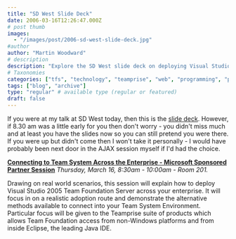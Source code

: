 ```yaml
---
title: "SD West Slide Deck"
date: 2006-03-16T12:26:47.000Z
# post thumb
images:
  - "/images/post/2006-sd-west-slide-deck.jpg"
#author
author: "Martin Woodward"
# description
description: "Explore the SD West slide deck on deploying Visual Studio Team Foundation Server across your enterprise and connecting diverse platforms."
# Taxonomies
categories: ["tfs", "technology", "teamprise", "web", "programming", "personal"]
tags: ["blog", "archive"]
type: "regular" # available type (regular or featured)
draft: false
---
```

If you were at my talk at SD West today, then this is the [slide deck](http://www.woodwardweb.com/teamprise/SDWest_Connecting_to_Team_System_Across_the_Enterprise.pdf).  However, if 8.30 am was a little early for you then don't worry - you didn't miss much and at least you have the slides now so you can still pretend you were there.  If you were up but didn't come then I won't take it personally - I would have probably been next door in the AJAX session myself if I'd had the choice.

**[Connecting to Team System Across the Enterprise - Microsoft Sponsored Partner Session](http://www.woodwardweb.com/teamprise/SDWest_Connecting_to_Team_System_Across_the_Enterprise.pdf)**
*Thursday, March 16, 8:30am - 10:00am - Room 201.*

Drawing on real world scenarios, this session will explain how to deploy Visual Studio 2005 Team Foundation Server across your enterprise. It will focus in on a realistic adoption route and demonstrate the alternative methods available to connect into your Team System Environment. Particular focus will be given to the Teamprise suite of products which allows Team Foundation access from non-Windows platforms and from inside Eclipse, the leading Java IDE.